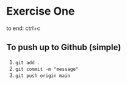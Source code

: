 # Exercise One

to end: ctrl+c

## To push up to Github (simple)

1. `git add .`
2. `git commit -m "message"`
3. `git push origin main`
